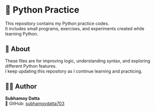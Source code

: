 # 🐍 Python Practice

This repository contains my Python practice codes.  
It includes small programs, exercises, and experiments created while learning Python.

## 📁 About
These files are for improving logic, understanding syntax, and exploring different Python features.  
I keep updating this repository as I continue learning and practicing.

## 👨‍💻 Author
**Subhamoy Datta**  
🔗 GitHub: [subhamoydatta703](https://github.com/subhamoydatta703)
